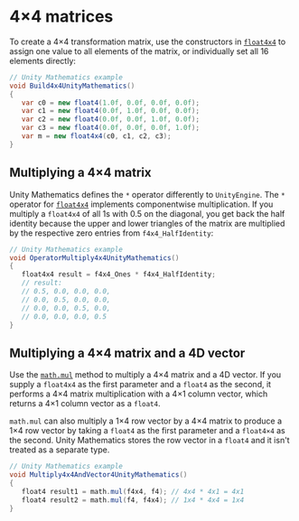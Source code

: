 # 4×4 matrices

To create a 4×4 transformation matrix, use the constructors in [`float4x4`](xref:Unity.Mathematics.float4x4) to assign one value to all elements of the matrix, or individually set all 16 elements directly:


```c#
// Unity Mathematics example
void Build4x4UnityMathematics()
{
   var c0 = new float4(1.0f, 0.0f, 0.0f, 0.0f);
   var c1 = new float4(0.0f, 1.0f, 0.0f, 0.0f);
   var c2 = new float4(0.0f, 0.0f, 1.0f, 0.0f);
   var c3 = new float4(0.0f, 0.0f, 0.0f, 1.0f);
   var m = new float4x4(c0, c1, c2, c3);
}
```

## Multiplying a 4×4 matrix

Unity Mathematics defines the `*` operator differently to `UnityEngine`. The `*` operator for [`float4x4`](xref:Unity.Mathematics.float4x4) implements componentwise multiplication. If you multiply a `float4x4` of all 1s with 0.5 on the diagonal, you get back the half identity because the upper and lower triangles of the matrix are multiplied by the respective zero entries from `f4x4_HalfIdentity`:

```c#
// Unity Mathematics example
void OperatorMultiply4x4UnityMathematics()
{
   float4x4 result = f4x4_Ones * f4x4_HalfIdentity;
   // result:
   // 0.5, 0.0, 0.0, 0.0,
   // 0.0, 0.5, 0.0, 0.0,
   // 0.0, 0.0, 0.5, 0.0,
   // 0.0, 0.0, 0.0, 0.5
}
```

## Multiplying a 4×4 matrix and a 4D vector

Use the [`math.mul`](xref:Unity.Mathematics.math.mul*) method to multiply a 4×4 matrix and a 4D vector. If you supply a `float4x4` as the first parameter and a `float4` as the second, it performs a 4×4 matrix multiplication with a 4×1 column vector, which returns a 4×1 column vector as a `float4`.

`math.mul` can also multiply a 1×4 row vector by a 4×4 matrix to produce a 1×4  row vector by taking a `float4` as the first parameter and a `float4×4` as the second. Unity Mathematics stores the row vector in a `float4` and it isn't treated as a separate type.

```c#
// Unity Mathematics example
void Multiply4x4AndVector4UnityMathematics()
{
   float4 result1 = math.mul(f4x4, f4); // 4x4 * 4x1 = 4x1
   float4 result2 = math.mul(f4, f4x4); // 1x4 * 4x4 = 1x4
}
```
